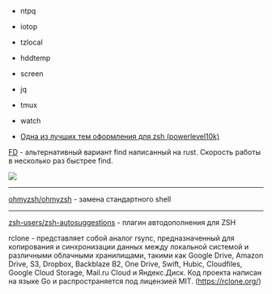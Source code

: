 - ntpq
- iotop
- tzlocal
- hddtemp
- screen
- jq
- tmux
- watch



 - [Одна из лучших тем оформления для zsh (powerlevel10k)](https://github.com/romkatv/powerlevel10k)

 [FD](https://github.com/sharkdp/fd) - альтернативный вариант find написанный на rust. Скорость работы в несколько раз быстрее find. 
 
 ![](https://img.shields.io/badge/Linux-Ready-yellowgreen)

 ***
[ohmyzsh/ohmyzsh](https://github.com/ohmyzsh/ohmyzsh) - замена стандартного shell
***

[zsh-users/zsh-autosuggestions](https://github.com/zsh-users/zsh-autosuggestions) - плагин автодополнения для ZSH


rclone - представляет собой аналог rsync, предназначенный для копирования и синхронизации данных между локальной системой и различными облачными хранилищами, такими как Google Drive, Amazon Drive, S3, Dropbox, Backblaze B2, One Drive, Swift, Hubic, Cloudfiles, Google Cloud Storage, Mail.ru Cloud и Яндекс.Диск. Код проекта написан на языке Go и распространяется под лицензией MIT. (https://rclone.org/)